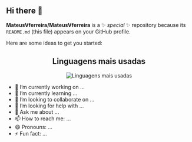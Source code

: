 ## Hi there 👋

**MateusVferreira/MateusVferreira** is a ✨ _special_ ✨ repository because its `README.md` (this file) appears on your GitHub profile.

Here are some ideas to get you started:

<div style="text-align: center; margin-top: 20px;">
  <h2>Linguagens mais usadas</h2>
  <img src="https://github-readme-stats.vercel.app/api/top-langs/?username=MateusVferreira&layout=compact" alt="Linguagens mais usadas" />
</div>

- 🔭 I’m currently working on ...
- 🌱 I’m currently learning ...
- 👯 I’m looking to collaborate on ...
- 🤔 I’m looking for help with ...
- 💬 Ask me about ...
- 📫 How to reach me: ...
- 😄 Pronouns: ...
- ⚡ Fun fact: ...
